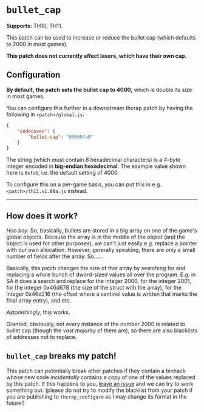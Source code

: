 # `bullet_cap`

**Supports:** TH10, TH11.

This patch can be used to increase or reduce the bullet cap (which defaults to 2000 in most games).

**This patch does not currently affect lasers, which have their own cap.**

## Configuration

**By default, the patch sets the bullet cap to 4000,** which is double its size in most games.

You can configure this further in a downstream thcrap patch by having the following in `<patch>/global.js`:

```json
{
    "codecaves": {
        "bullet-cap": "00000fa0"
    }
}
```

The string (which must contain 8 hexadecimal characters) is a 4-byte integer encoded in **big-endian hexadecimal**.  The example value shown here is `0xfa0`, i.e. the default setting of 4000.

To configure this on a per-game basis, you can put this in e.g. `<patch>/th11.v1.00a.js` instead.

---

## How does it work?

*Hoo boy.*  So, basically, bullets are stored in a big array on one of the game's global objects.  Because the array is in the middle of the object (and the object is used for other purposes), we can't just easily e.g. replace a pointer with our own allocation.  However, gererally speaking, there are only a small number of fields after the array. So......

Basically, this patch changes the size of that array by searching for and replacing a whole bunch of dword-sized values all over the program.  E.g. in SA it does a search and replace for the integer 2000, for the integer 2001, for the integer 0x46d678 (the size of the struct with the array), for the integer 0x46d216 (the offset where a sentinel value is written that marks the final array entry), and etc.

*Astonishingly,* this works.

Granted, obviously, not every instance of the number 2000 is related to bullet cap (though the *vast majority* of them are), so there are also blacklists of addresses not to replace.

## `bullet_cap` breaks my patch!

This patch can potentially break other patches if they contain a binhack whose new code *incidentally* contains a copy of one of the values replaced by this patch.  If this happens to you, [leave an issue](https://github.com/ExpHP/thcrap-patches/issues/new) and we can try to work something out.  (please do not try to modify the blacklist from your patch if you are publishing to `thcrap_configure` as I may change its format in the future!)
